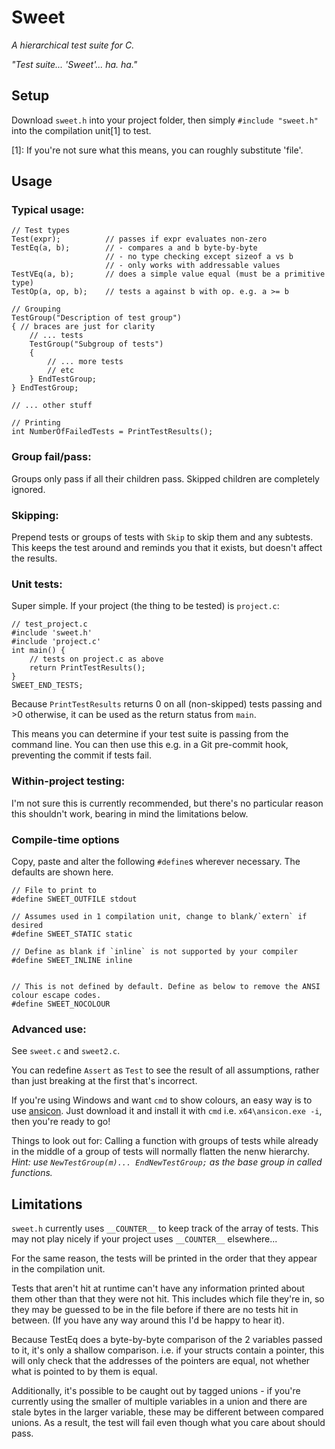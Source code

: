 # Sweet
_A hierarchical test suite for C._

_"Test suite... 'Sweet'... ha. ha."_

## Setup
Download `sweet.h` into your project folder, then simply `#include "sweet.h"` into the compilation unit[1] to test.

[1]: If you're not sure what this means, you can roughly substitute 'file'.

## Usage
### Typical usage:
```
// Test types
Test(expr);          // passes if expr evaluates non-zero
TestEq(a, b);        // - compares a and b byte-by-byte
                     // - no type checking except sizeof a vs b
                     // - only works with addressable values
TestVEq(a, b);       // does a simple value equal (must be a primitive type)
TestOp(a, op, b);    // tests a against b with op. e.g. a >= b

// Grouping
TestGroup("Description of test group")
{ // braces are just for clarity
    // ... tests
    TestGroup("Subgroup of tests")
    {
        // ... more tests
        // etc
    } EndTestGroup;
} EndTestGroup;

// ... other stuff

// Printing
int NumberOfFailedTests = PrintTestResults();
```

### Group fail/pass:
Groups only pass if all their children pass. Skipped children are completely ignored.

### Skipping:
Prepend tests or groups of tests with `Skip` to skip them and any subtests.
This keeps the test around and reminds you that it exists, but doesn't affect the results.

### Unit tests:
Super simple. If your project (the thing to be tested) is `project.c`:

```
// test_project.c
#include 'sweet.h'
#include 'project.c'
int main() {
    // tests on project.c as above
    return PrintTestResults();
}
SWEET_END_TESTS;
```

Because `PrintTestResults` returns 0 on all (non-skipped) tests passing and >0 otherwise, it can be used as the return status from `main`.

This means you can determine if your test suite is passing from the command line. You can then use this e.g. in a Git pre-commit hook, preventing the commit if tests fail.

### Within-project testing:
I'm not sure this is currently recommended, but there's no particular reason this shouldn't work, bearing in mind the limitations below.

### Compile-time options
Copy, paste and alter the following `#define`s wherever necessary. The defaults are shown here.
```
// File to print to
#define SWEET_OUTFILE stdout

// Assumes used in 1 compilation unit, change to blank/`extern` if desired
#define SWEET_STATIC static

// Define as blank if `inline` is not supported by your compiler
#define SWEET_INLINE inline


// This is not defined by default. Define as below to remove the ANSI colour escape codes.
#define SWEET_NOCOLOUR
```

### Advanced use:
See `sweet.c` and `sweet2.c`.

You can redefine `Assert` as `Test` to see the result of all assumptions, rather than just breaking at the first that's incorrect.

If you're using Windows and want `cmd` to show colours, an easy way is to use [ansicon](http://adoxa.altervista.org/ansicon/). Just download it and install it with `cmd` i.e. `x64\ansicon.exe -i`, then you're ready to go!

Things to look out for:
Calling a function with groups of tests while already in the middle of a group of tests will normally flatten the nenw hierarchy. _Hint: use `NewTestGroup(m)... EndNewTestGroup;` as the base group in called functions._

## Limitations
`sweet.h` currently uses `__COUNTER__` to keep track of the array of tests.
This may not play nicely if your project uses `__COUNTER__` elsewhere...

For the same reason, the tests will be printed in the order that they appear in the compilation unit.

Tests that aren't hit at runtime can't have any information printed about them other than that they were not hit. This includes which file they're in, so they may be guessed to be in the file before if there are no tests hit in between. (If you have any way around this I'd be happy to hear it).

Because TestEq does a byte-by-byte comparison of the 2 variables passed to it, it's only a shallow comparison. i.e. if your structs contain a pointer, this will only check that the addresses of the pointers are equal, not whether what is pointed to by them is equal.

Additionally, it's possible to be caught out by tagged unions - if you're currently using the smaller of multiple variables in a union and there are stale bytes in the larger variable, these may be different between compared unions. As a result, the test will fail even though what you care about should pass.

